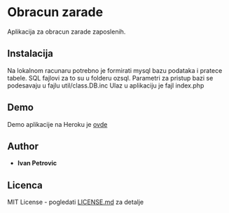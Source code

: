 # Obracun zarade

Aplikacija za obracun zarade zaposlenih.

## Instalacija

Na lokalnom racunaru potrebno je formirati mysql bazu podataka i pratece tabele.
SQL fajlovi za to su u folderu ozsql.
Parametri za pristup bazi se podesavaju u fajlu util/class.DB.inc
Ulaz u aplikaciju je fajl index.php

## Demo

Demo aplikacije na Heroku je [ovde](https://vast-spire-24114.herokuapp.com/)

## Author

* **Ivan Petrovic**

## Licenca

MIT License - pogledati [LICENSE.md](LICENSE.md) za detalje
